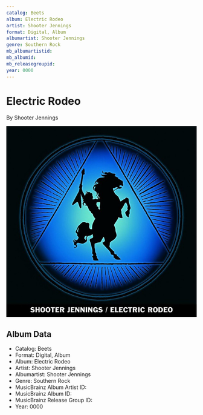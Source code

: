 ```yaml
---
catalog: Beets
album: Electric Rodeo
artist: Shooter Jennings
format: Digital, Album
albumartist: Shooter Jennings
genre: Southern Rock
mb_albumartistid: 
mb_albumid: 
mb_releasegroupid: 
year: 0000
---
```


# Electric Rodeo

By Shooter Jennings

![](../../assets/beetscovers/Shooter_Jennings-Electric_Rodeo.jpg)

## Album Data

- Catalog: Beets
- Format: Digital, Album
- Album: Electric Rodeo
- Artist: Shooter Jennings
- Albumartist: Shooter Jennings
- Genre: Southern Rock
- MusicBrainz Album Artist ID: 
- MusicBrainz Album ID: 
- MusicBrainz Release Group ID: 
- Year: 0000

